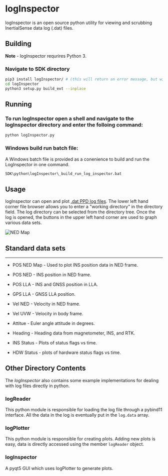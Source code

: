 # logInspector

logInspector is an open source python utility for viewing and scrubbing InertialSense data log (.dat) files.

## Building

**Note** - logInspector requrires Python 3.

### Navigate to SDK directory

``` bash
pip3 install logInspector/ # (this will return an error message, but will install all the dependencies you need)
cd logInspector
python3 setup.py build_ext --inplace
```

## Running

### To run logInspector open a shell and navigate to the logInspector directory and enter the folloing command:
``` bash
python logInspector.py
```

### Windows build run batch file:
A Windows batch file is provided as a conenience to build and run the LogInspector in one command.  
``` bash
SDK\python\logInspector\_build_run_log_inspector.bat
```

## Usage
logInspector can open and plot [.dat PPD log files](https://docs.inertialsense.com/user-manual/application-notes/data_logging/#logging-ppd-in-evaltool). The lower left hand corner file browser allows you to enter a "working directory" in the directory field. The log directory can be selected from the directory tree.
Once the log is opened, the buttons in the upper left hand corner are used to graph various data sets.


![NED Map](assets/NEDMap.png "NED Map")

## Standard data sets
-----
* POS NED Map - Used to plot INS position data in NED frame.

* POS NED - INS position in NED frame.

* POS LLA - INS and GNSS position in LLA.

* GPS LLA - GNSS LLA position.

* Vel NED - Velocity in NED frame.

* Vel UVW - Velocity in body frame.

* Attitue - Euler angle attitude in degrees.

* Heading - Heading data from magnetometer, INS, and RTK.

* INS Status - Plots of status flags vs time.

* HDW Status - plots of hardware status flags vs time.


## Other Directory Contents
The *logInspector* also contains some example implementations for dealing with log files directly in python.

### logReader
This python module is responsible for loading the log file through a pybind11 interface.   All the data in the log is eventually put in the `log.data` array.

### logPlotter
This python module is responsible for creating plots.  Adding new plots is easy, data is directly accessed using the member `logReader` object.

### logInspector
A pyqt5 GUI which uses logPlotter to generate plots.


